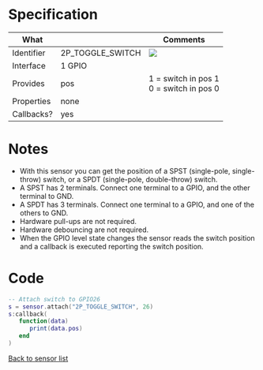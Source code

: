 # Specification

| What         |                  | Comments                   |
|--------------|------------------|----------------------------|
| Identifier   | 2P_TOGGLE_SWITCH | ![](http://git.whitecatboard.org/2p_switch.png) |
| Interface    | 1 GPIO           |                            |
| Provides     | pos              | 1 = switch in pos 1<br/>0 = switch in pos 0|
| Properties   | none             |                            |
| Callbacks?   | yes              | |

# Notes

* With this sensor you can get the position of a SPST (single-pole, single-throw) switch, or a SPDT (single-pole, double-throw) switch.
* A SPST has 2 terminals. Connect one terminal to a GPIO, and the other terminal to GND.
* A SPDT has 3 terminals. Connect one terminal to a GPIO, and one of the others to GND.
* Hardware pull-ups are not required.
* Hardware debouncing are not required.
* When the GPIO level state changes the sensor reads the switch position and a callback is executed reporting the switch position.

# Code

```lua
-- Attach switch to GPIO26
s = sensor.attach("2P_TOGGLE_SWITCH", 26)
s:callback(
   function(data)
      print(data.pos)
   end
)
```

[Back to sensor list](./Sensor-module#supported-sensors)
